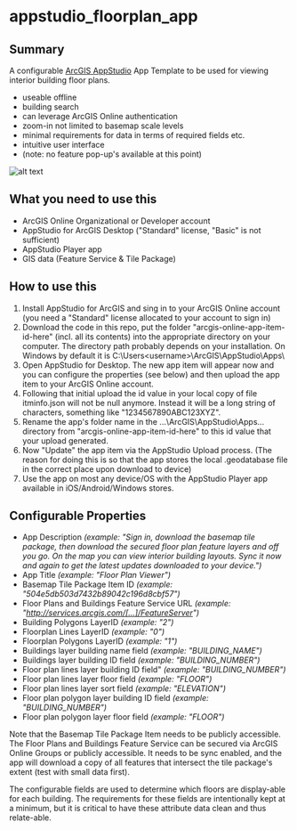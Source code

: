 # appstudio_floorplan_app
## Summary
A configurable [ArcGIS AppStudio](https://appstudio.arcgis.com/) App Template to be used for viewing interior building floor plans.
+ useable offline
+ building search
+ can leverage ArcGIS Online authentication
+ zoom-in not limited to basemap scale levels
+ minimal requirements for data in terms of required fields etc.
+ intuitive user interface
+ (note: no feature pop-up's available at this point)

![alt text](https://cloud.githubusercontent.com/assets/7443922/11705829/d3bf5326-9eb8-11e5-9e6b-b3acbf5e0933.PNG "Screen shots of Flor Plan Viewer App on Google Nexus5")


## What you need to use this
+ ArcGIS Online Organizational or Developer account
+ AppStudio for ArcGIS Desktop ("Standard" license, "Basic" is not sufficient) 
+ AppStudio Player app
+ GIS data (Feature Service & Tile Package)

## How to use this
1. Install AppStudio for ArcGIS and sing in to your ArcGIS Online account (you need a "Standard" license allocated to your account to sign in)
2. Download the code in this repo, put the folder "arcgis-online-app-item-id-here" (incl. all its contents) into the appropriate directory on your computer. The directory path probably depends on your installation. On Windows by default it is C:\Users\<username>\ArcGIS\AppStudio\Apps\
3. Open AppStudio for Desktop. The new app item will appear now and you can configure the properties (see below) and then upload the app item to your ArcGIS Online account. 
4. Following that initial upload the id value in your local copy of file itminfo.json will not be null anymore. Instead it will be a long string of characters, something like "1234567890ABC123XYZ".
5. Rename the app's folder name in the ...\ArcGIS\AppStudio\Apps\... directory from "arcgis-online-app-item-id-here" to this id value that your upload generated.
6. Now "Update" the app item via the AppStudio Upload process. (The reason for doing this is so that the app stores the local .geodatabase file in the correct place upon download to device)
7. Use the app on most any device/OS with the AppStudio Player app available in iOS/Android/Windows stores.

## Configurable Properties
+ App Description 
  *(example: "Sign in, download the basemap tile package, then download the secured floor plan feature layers and off you go. On the map you can view interior building layouts. Sync it now and again to get the latest updates downloaded to your device.")*
+ App Title
  *(example: "Floor Plan Viewer")*
+ Basemap Tile Package Item ID
  *(example: "504e5db503d7432b89042c196d8cbf57")*
+ Floor Plans and Buildings Feature Service URL
  *(example:  "http://services.arcgis.com/[...]/FeatureServer")*
+ Building Polygons LayerID
  *(example: "2")*
+ Floorplan Lines LayerID
  *(example: "0")*
+ Floorplan Polygons LayerID
  *(example: "1")*
+ Buildings layer building name field
  *(example: "BUILDING_NAME")*
+ Buildings layer building ID field
  *(example: "BUILDING_NUMBER")*
+ Floor plan lines layer building ID field"
  *(example: "BUILDING_NUMBER")*
+ Floor plan lines layer floor field
  *(example: "FLOOR")*
+ Floor plan lines layer sort field
  *(example: "ELEVATION")*
+ Floor plan polygon layer building ID field
  *(example: "BUILDING_NUMBER")*
+ Floor plan polygon layer floor field
  *(example: "FLOOR")*

Note that the Basemap Tile Package Item needs to be publicly accessible. The Floor Plans and Buildings Feature Service can be secured via ArcGIS Online Groups or publicly accessible. It needs to be sync enabled, and the app will download a copy of all features that intersect the tile package's extent (test with small data first).

The configurable fields are used to determine which floors are display-able for each building. The requirements for these fields are intentionally kept at a minimum, but it is critical to have these attribute data clean and thus relate-able.
